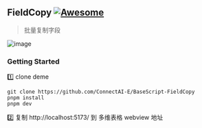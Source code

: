 
## FieldCopy [![Awesome](https://cdn.rawgit.com/sindresorhus/awesome/d7305f38d29fed78fa85652e3a63e154dd8e8829/media/badge.svg)](https://github.com/connectai-e/awesome-basescript)

> 批量复制字段

![image](https://github.com/ConnectAI-E/BaseScript-FieldCopy/assets/110169811/8857929e-7825-403d-acdb-5a1f7a93a187)




### Getting Started

1️⃣ clone deme
```
git clone https://github.com/ConnectAI-E/BaseScript-FieldCopy
pnpm install
pnpm dev
```
2️⃣ 复制 http://localhost:5173/ 到 多维表格 webview 地址
